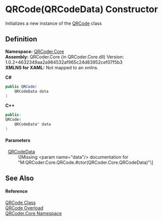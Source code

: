 # QRCode(QRCodeData) Constructor


Initializes a new instance of the <a href="T_QRCoder_Core_QRCode.md">QRCode</a> class



## Definition
**Namespace:** <a href="N_QRCoder_Core.md">QRCoder.Core</a>  
**Assembly:** QRCoder.Core (in QRCoder.Core.dll) Version: 1.0.2+4632349aa2a984532af965c24d83952cef07f5b3  
**XMLNS for XAML:** Not mapped to an xmlns.

**C#**
``` C#
public QRCode(
	QRCodeData data
)
```
**C++**
``` C++
public:
QRCode(
	QRCodeData^ data
)
```



#### Parameters
<dl><dt>  <a href="T_QRCoder_Core_QRCodeData.md">QRCodeData</a></dt><dd>\[Missing &lt;param name="data"/&gt; documentation for "M:QRCoder.Core.QRCode.#ctor(QRCoder.Core.QRCodeData)"\]</dd></dl>

## See Also


#### Reference
<a href="T_QRCoder_Core_QRCode.md">QRCode Class</a>  
<a href="Overload_QRCoder_Core_QRCode__ctor.md">QRCode Overload</a>  
<a href="N_QRCoder_Core.md">QRCoder.Core Namespace</a>  
